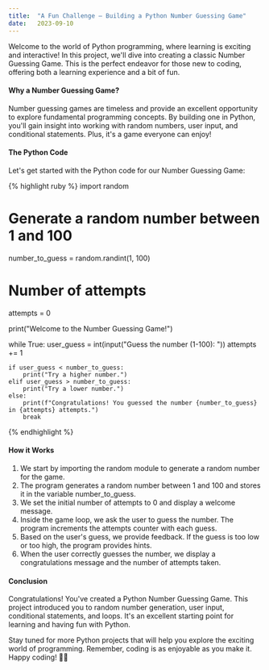 ```yaml
---
title:  "A Fun Challenge – Building a Python Number Guessing Game"
date:   2023-09-10
---
```


Welcome to the world of Python programming, where learning is exciting and interactive! In this project, we'll dive into creating a classic Number Guessing Game. This is the perfect endeavor for those new to coding, offering both a learning experience and a bit of fun.

<h4>Why a Number Guessing Game?</h4>

Number guessing games are timeless and provide an excellent opportunity to explore fundamental programming concepts. By building one in Python, you'll gain insight into working with random numbers, user input, and conditional statements. Plus, it's a game everyone can enjoy!

<h4>The Python Code</h4>

Let's get started with the Python code for our Number Guessing Game:

{% highlight ruby %}
import random

# Generate a random number between 1 and 100
number_to_guess = random.randint(1, 100)

# Number of attempts
attempts = 0

print("Welcome to the Number Guessing Game!")

while True:
    user_guess = int(input("Guess the number (1-100): "))
    attempts += 1

    if user_guess < number_to_guess:
        print("Try a higher number.")
    elif user_guess > number_to_guess:
        print("Try a lower number.")
    else:
        print(f"Congratulations! You guessed the number {number_to_guess} in {attempts} attempts.")
        break

{% endhighlight %}

<h4>How it Works</h4>
<ol>
	<li>We start by importing the random module to generate a random number for the game.</li>
	<li>The program generates a random number between 1 and 100 and stores it in the variable number_to_guess.</li>
	<li>We set the initial number of attempts to 0 and display a welcome message.</li>
	<li>Inside the game loop, we ask the user to guess the number. The program increments the attempts counter with each guess.</li>
	<li>Based on the user's guess, we provide feedback. If the guess is too low or too high, the program provides hints.</li>
	<li>When the user correctly guesses the number, we display a congratulations message and the number of attempts taken.</li>
</ol>
<h4>Conclusion</h4>

Congratulations! You've created a Python Number Guessing Game. This project introduced you to random number generation, user input, conditional statements, and loops. It's an excellent starting point for learning and having fun with Python.

Stay tuned for more Python projects that will help you explore the exciting world of programming. Remember, coding is as enjoyable as you make it. Happy coding! 🐍✨